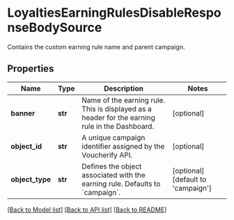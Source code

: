 # LoyaltiesEarningRulesDisableResponseBodySource

Contains the custom earning rule name and parent campaign.

## Properties
Name | Type | Description | Notes
------------ | ------------- | ------------- | -------------
**banner** | **str** | Name of the earning rule. This is displayed as a header for the earning rule in the Dashboard. | [optional] 
**object_id** | **str** | A unique campaign identifier assigned by the Voucherify API. | [optional] 
**object_type** | **str** | Defines the object associated with the earning rule. Defaults to &#x60;campaign&#x60;. | [optional] [default to 'campaign']

[[Back to Model list]](../README.md#documentation-for-models) [[Back to API list]](../README.md#documentation-for-api-endpoints) [[Back to README]](../README.md)


